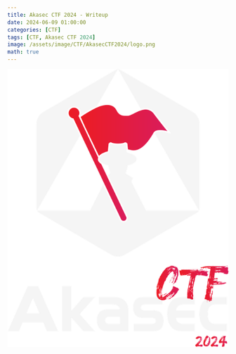 ```yaml
---
title: Akasec CTF 2024 - Writeup
date: 2024-06-09 01:00:00
categories: [CTF]
tags: [CTF, Akasec CTF 2024]
image: /assets/image/CTF/AkasecCTF2024/logo.png
math: true
---
```



![image](/assets/image/CTF/AkasecCTF2024/logo.png)